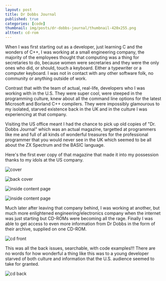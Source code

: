 ```yaml
---
layout: post
title: Dr Dobbs Journal
published: true
categories: [code]
thumbnail: img/posts/dr-dobbs-journal/thumbnail-420x255.png
alttext: cd-rom
---
```


When I was first starting out as a developer, just learning C and the wonders of C++, I was working at a small engineering company, the majority of the employees
thought that computing was a thing for secretaries to do, because women were secretaries and they were the only ones who did, or should, touch a keyboard. Either a 
typewriter or a computer keyboard. I was not in contact with any other software folk, no community or anything outside of work.

Contrast that with the team of actual, real-life, developers who I was working with in the U.S. They were super cool, were steeped in the programming culture, knew 
about all the command line options for the latest Microsoft and Borland C++ compilers. They were impossibly glamourous to my isolated, starved existence back in the UK and 
in the culture I was experiencing at that company.

Visiting the US office meant I had the chance to pick up old copies of "Dr. Dobbs Journal" which was an actual magazine, targetted at programmers like me and full of 
all kinds of wonderful treasures for the professional programmer that you would never see in the UK which seemed to be all about the ZX Spectrum and the BASIC language. 

Here's the first ever copy of that magazine that made it into my possession thanks to my idols at the US company. 

![cover](/img/posts/dr-dobbs-journal/dr-dobbs-cover.png)

![back cover](/img/posts/dr-dobbs-journal/dr-dobbs-back.png)

![inside content page](/img/posts/dr-dobbs-journal/contents-left.png)

![inside content page](/img/posts/dr-dobbs-journal/contents-right.png)


Much later after leaving that company behind, I was working at another, but much more enlightened engineering/electronics company when the internet was just starting but 
CD-ROMs were becoming all the rage. Finally I was able to get access to even more information from Dr Dobbs in the form of their archive, supplied on one CD-ROM.

![cd front](/img/posts/dr-dobbs-journal/cd-front.png)

This was all the back issues, searchable, with code examples!!! There are no words for how wonderful a thing like this was to a young developer starved of both culture and 
information that the U.S. audience seemed to take for granted. 

![cd back](/img/posts/dr-dobbs-journal/cd-back.png)

